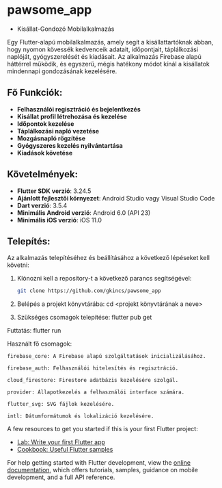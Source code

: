 # pawsome_app
- Kisállat-Gondozó Mobilalkalmazás

Egy Flutter-alapú mobilalkalmazás, amely segít a kisállattartóknak abban, hogy nyomon kövessék kedvenceik adatait, időpontjait, táplálkozási naplóját, gyógyszerelését és kiadásait. Az alkalmazás Firebase alapú háttérrel működik, és egyszerű, mégis hatékony módot kínál a kisállatok mindennapi gondozásának kezelésére.

## Fő Funkciók:

- **Felhasználói regisztráció és bejelentkezés**
- **Kisállat profil létrehozása és kezelése**
- **Időpontok kezelése**
- **Táplálkozási napló vezetése**
- **Mozgásnapló rögzítése**
- **Gyógyszeres kezelés nyilvántartása**
- **Kiadások követése**

## Követelmények:

- **Flutter SDK verzió**: 3.24.5
- **Ajánlott fejlesztői környezet**: Android Studio vagy Visual Studio Code
- **Dart verzió**: 3.5.4
- **Minimális Android verzió**: Android 6.0 (API 23)
- **Minimális iOS verzió**: iOS 11.0

## Telepítés:

Az alkalmazás telepítéséhez és beállításához a következő lépéseket kell követni:

1. Klónozni kell a repository-t a következő parancs segítségével:
   ```bash
   git clone https://github.com/gkincs/pawsome_app


2. Belépés a projekt könyvtárába:
    cd  <projekt könyvtárának a neve>

3. Szükséges csomagok telepítése:
    flutter pub get

Futtatás:
    flutter run

Használt fő csomagok:

    firebase_core: A Firebase alapú szolgáltatások inicializálásához.

    firebase_auth: Felhasználói hitelesítés és regisztráció.

    cloud_firestore: Firestore adatbázis kezelésére szolgál.

    provider: Állapotkezelés a felhasználói interface számára.

    flutter_svg: SVG fájlok kezelésére.

    intl: Dátumformátumok és lokalizáció kezelésére.


A few resources to get you started if this is your first Flutter project:

- [Lab: Write your first Flutter app](https://docs.flutter.dev/get-started/codelab)
- [Cookbook: Useful Flutter samples](https://docs.flutter.dev/cookbook)

For help getting started with Flutter development, view the
[online documentation](https://docs.flutter.dev/), which offers tutorials,
samples, guidance on mobile development, and a full API reference.
